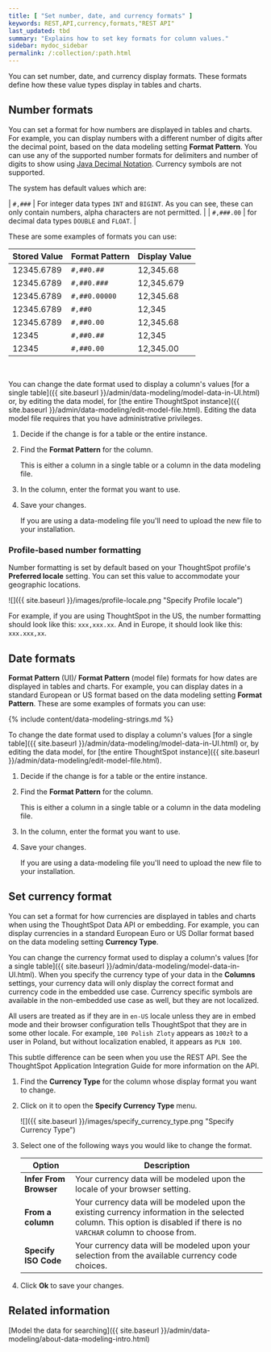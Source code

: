 ```yaml
---
title: [ "Set number, date, and currency formats" ]
keywords: REST,API,currency,formats,"REST API"
last_updated: tbd
summary: "Explains how to set key formats for column values."
sidebar: mydoc_sidebar
permalink: /:collection/:path.html
---
```

You can set number, date, and currency display formats. These formats define how
these value types display in tables and charts.

## Number formats

You can set a format for how numbers are displayed in tables and charts. For
example, you can display numbers with a different number of digits after the
decimal point, based on the data modeling setting **Format Pattern**. You can
use any of the supported number formats for delimiters and number of digits to
show using [Java Decimal
Notation](http://docs.oracle.com/javase/7/docs/api/java/text/DecimalFormat.html).
Currency symbols are not supported.

The system has default values which are:

| `#,###` | For integer data types `INT` and `BIGINT`. As you can see, these can only contain numbers, alpha characters are not permitted. |
| `#,###.00` | for decimal data types `DOUBLE` and `FLOAT`. |

These are some examples of formats you can use:

|Stored Value|Format Pattern|Display Value|
|------------|--------------|-------------|
|12345.6789|`#,##0.##`|12,345.68|
|12345.6789|`#,##0.###`|12,345.679|
|12345.6789|`#,##0.00000`|12,345.68|
|12345.6789|`#,##0`|12,345|
|12345.6789|`#,##0.00`|12,345.68|
|12345|`#,##0.##`|12,345|
|12345|`#,##0.00`|12,345.00|

&nbsp;

You can change the date format used to display a column's values [for a single
table]({{ site.baseurl }}/admin/data-modeling/model-data-in-UI.html) or, by
editing the data model, for [the entire ThoughtSpot instance]({{ site.baseurl
}}/admin/data-modeling/edit-model-file.html). Editing the data model file
requires that you have administrative privileges.

1. Decide if the change is for a table or the entire instance.

2. Find the **Format Pattern** for the column.

   This is either a column in a single table or a column in the data modeling file.

3. In the column, enter the format you want to use.

4. Save your changes.

   If you are using a data-modeling file you'll need to upload the new file to your installation.

### Profile-based number formatting

Number formatting is set by default based on your ThoughtSpot profile's
**Preferred locale** setting. You can set this value to accommodate your
geographic locations.

![]({{ site.baseurl }}/images/profile-locale.png "Specify Profile locale")


For example, if you are using ThoughtSpot in the US, the number formatting
should look like this: `xxx,xxx.xx`. And in Europe, it should look like this:
`xxx.xxx,xx`.

## Date formats

**Format Pattern** (UI)/ **Format Pattern** (model file) formats for how dates are
displayed in tables and charts. For example, you can display dates in a standard
European or US format based on the data modeling setting **Format Pattern**.
These are some examples of formats you can use:

{% include content/data-modeling-strings.md %}

To change the date format used to display a column's values [for a single
table]({{ site.baseurl }}/admin/data-modeling/model-data-in-UI.html) or, by
editing the data model, for [the entire ThoughtSpot instance]({{ site.baseurl
}}/admin/data-modeling/edit-model-file.html).


1. Decide if the change is for a table or the entire instance.

2. Find the **Format Pattern** for the column.

   This is either a column in a single table or a column in the data modeling file.

3. In the column, enter the format you want to use.

4. Save your changes.

   If you are using a data-modeling file you'll need to upload the new file to your installation.

## Set currency format

You can set a format for how currencies are displayed in tables and charts when
using the ThoughtSpot Data API or embedding. For example, you can display
currencies in a standard European Euro or US Dollar format based on the data
modeling setting **Currency Type**.

You can change the currency format used to display a column's values [for a
single table]({{ site.baseurl }}/admin/data-modeling/model-data-in-UI.html).
When you specify the currency type of your data in the **Columns** settings, your
currency data will only display the correct format and currency code in the
embedded use case. Currency specific symbols are available in the non-embedded
use case as well, but they are not localized.

All users are treated as if they are in `en-US` locale unless they are in embed
mode and their browser configuration tells ThoughtSpot that they are in some
other locale. For example, `100 Polish Zloty` appears as `100zł` to a user in
Poland, but without localization enabled, it appears as `PLN 100`.

This subtle difference can be seen when you use the REST API. See the
ThoughtSpot Application Integration Guide for more information on the API.

1. Find the **Currency Type** for the column whose display format you want to change.

2. Click on it to open the **Specify Currency Type** menu.

     ![]({{ site.baseurl }}/images/specify_currency_type.png "Specify Currency Type")

3. Select one of the following ways you would like to change the format.

    | Option                  | Description |
    | ------------------------|----------|
    | **Infer From Browser** | Your currency data will be modeled upon the locale of your browser setting. |
    | **From a column** | Your currency data will be modeled upon the existing currency information in the selected column. This option is disabled if there is no `VARCHAR` column to choose from.
    | **Specify ISO Code** | Your currency data will be modeled upon your selection from the available currency code choices. |

4. Click **Ok** to save your changes.


## Related information  

[Model the data for searching]({{ site.baseurl }}/admin/data-modeling/about-data-modeling-intro.html)
